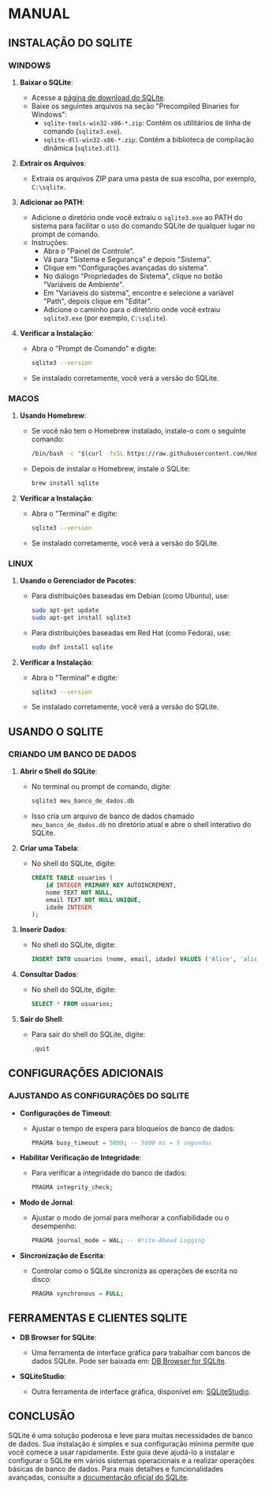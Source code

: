 # MANUAL
## INSTALAÇÃO DO SQLITE
### WINDOWS
1. **Baixar o SQLite**:
   - Acesse a [página de download do SQLite](https://www.sqlite.org/download.html).
   - Baixe os seguintes arquivos na seção "Precompiled Binaries for Windows":
     - `sqlite-tools-win32-x86-*.zip`: Contém os utilitários de linha de comando (`sqlite3.exe`).
     - `sqlite-dll-win32-x86-*.zip`: Contém a biblioteca de compilação dinâmica (`sqlite3.dll`).

2. **Extrair os Arquivos**:
   - Extraia os arquivos ZIP para uma pasta de sua escolha, por exemplo, `C:\sqlite`.

3. **Adicionar ao PATH**:
   - Adicione o diretório onde você extraiu o `sqlite3.exe` ao PATH do sistema para facilitar o uso do comando SQLite de qualquer lugar no prompt de comando.
   - Instruções:
     - Abra o "Painel de Controle".
     - Vá para "Sistema e Segurança" e depois "Sistema".
     - Clique em "Configurações avançadas do sistema".
     - No diálogo "Propriedades do Sistema", clique no botão "Variáveis de Ambiente".
     - Em "Variáveis do sistema", encontre e selecione a variável "Path", depois clique em "Editar".
     - Adicione o caminho para o diretório onde você extraiu `sqlite3.exe` (por exemplo, `C:\sqlite`).

4. **Verificar a Instalação**:
   - Abra o "Prompt de Comando" e digite:
     ```sh
     sqlite3 --version
     ```
   - Se instalado corretamente, você verá a versão do SQLite.

### MACOS
1. **Usando Homebrew**:
   - Se você não tem o Homebrew instalado, instale-o com o seguinte comando:
     ```sh
     /bin/bash -c "$(curl -fsSL https://raw.githubusercontent.com/Homebrew/install/HEAD/install.sh)"
     ```
   - Depois de instalar o Homebrew, instale o SQLite:
     ```sh
     brew install sqlite
     ```

2. **Verificar a Instalação**:
   - Abra o "Terminal" e digite:
     ```sh
     sqlite3 --version
     ```
   - Se instalado corretamente, você verá a versão do SQLite.

### LINUX
1. **Usando o Gerenciador de Pacotes**:
   - Para distribuições baseadas em Debian (como Ubuntu), use:
     ```sh
     sudo apt-get update
     sudo apt-get install sqlite3
     ```
   - Para distribuições baseadas em Red Hat (como Fedora), use:
     ```sh
     sudo dnf install sqlite
     ```

2. **Verificar a Instalação**:
   - Abra o "Terminal" e digite:
     ```sh
     sqlite3 --version
     ```
   - Se instalado corretamente, você verá a versão do SQLite.

## USANDO O SQLITE
### CRIANDO UM BANCO DE DADOS
1. **Abrir o Shell do SQLite**:
   - No terminal ou prompt de comando, digite:
     ```sh
     sqlite3 meu_banco_de_dados.db
     ```
   - Isso cria um arquivo de banco de dados chamado `meu_banco_de_dados.db` no diretório atual e abre o shell interativo do SQLite.

2. **Criar uma Tabela**:
   - No shell do SQLite, digite:
     ```sql
     CREATE TABLE usuarios (
         id INTEGER PRIMARY KEY AUTOINCREMENT,
         nome TEXT NOT NULL,
         email TEXT NOT NULL UNIQUE,
         idade INTEGER
     );
     ```

3. **Inserir Dados**:
   - No shell do SQLite, digite:
     ```sql
     INSERT INTO usuarios (nome, email, idade) VALUES ('Alice', 'alice@example.com', 30);
     ```

4. **Consultar Dados**:
   - No shell do SQLite, digite:
     ```sql
     SELECT * FROM usuarios;
     ```

5. **Sair do Shell**:
   - Para sair do shell do SQLite, digite:
     ```sh
     .quit
     ```

## CONFIGURAÇÕES ADICIONAIS
### AJUSTANDO AS CONFIGURAÇÕES DO SQLITE
- **Configurações de Timeout**:
  - Ajustar o tempo de espera para bloqueios de banco de dados:
    ```sql
    PRAGMA busy_timeout = 5000; -- 5000 ms = 5 segundos
    ```

- **Habilitar Verificação de Integridade**:
  - Para verificar a integridade do banco de dados:
    ```sql
    PRAGMA integrity_check;
    ```

- **Modo de Jornal**:
  - Ajustar o modo de jornal para melhorar a confiabilidade ou o desempenho:
    ```sql
    PRAGMA journal_mode = WAL; -- Write-Ahead Logging
    ```

- **Sincronização de Escrita**:
  - Controlar como o SQLite sincroniza as operações de escrita no disco:
    ```sql
    PRAGMA synchronous = FULL;
    ```

## FERRAMENTAS E CLIENTES SQLITE
- **DB Browser for SQLite**:
  - Uma ferramenta de interface gráfica para trabalhar com bancos de dados SQLite. Pode ser baixada em: [DB Browser for SQLite](https://sqlitebrowser.org/).

- **SQLiteStudio**:
  - Outra ferramenta de interface gráfica, disponível em: [SQLiteStudio](https://sqlitestudio.pl/).

## CONCLUSÃO
SQLite é uma solução poderosa e leve para muitas necessidades de banco de dados. Sua instalação é simples e sua configuração mínima permite que você comece a usar rapidamente. Este guia deve ajudá-lo a instalar e configurar o SQLite em vários sistemas operacionais e a realizar operações básicas de banco de dados. Para mais detalhes e funcionalidades avançadas, consulte a [documentação oficial do SQLite](https://www.sqlite.org/docs.html).